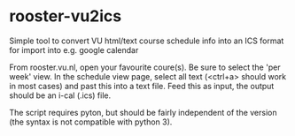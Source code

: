 # rooster-vu2ics
Simple tool to convert VU html/text course schedule info into an ICS format for import into e.g. google calendar

From rooster.vu.nl, open your favourite coure(s). Be sure to select the 'per week' view. In the schedule view page, select all text (<ctrl+a> should work in most cases) and past this into a text file. Feed this as input, the output should be an i-cal (.ics) file.

The script requires pyton, but should be fairly independent of the version (the syntax is not compatible with python 3).
